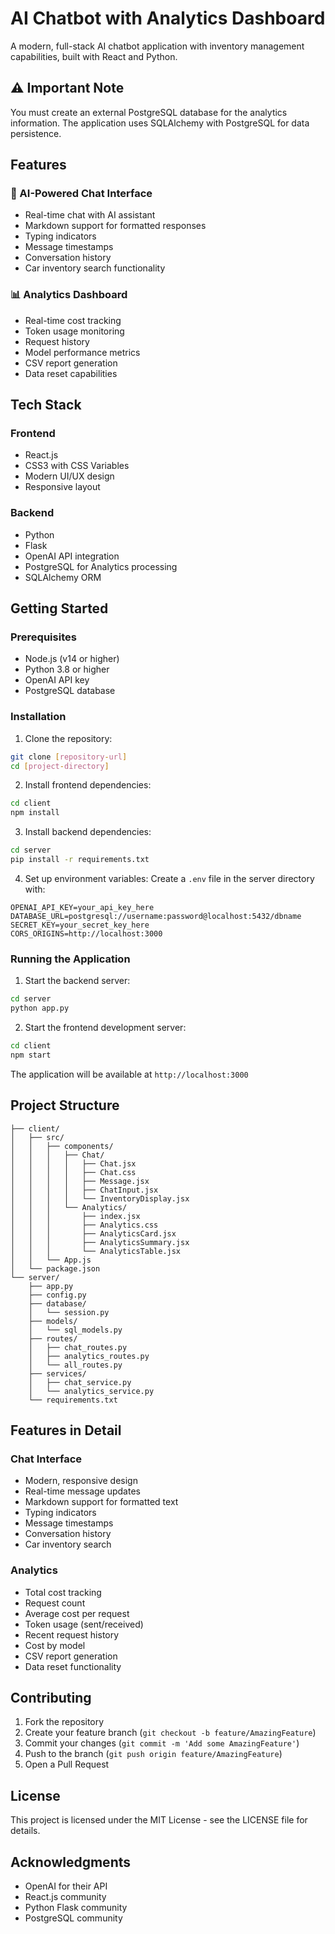 # AI Chatbot with Analytics Dashboard

A modern, full-stack AI chatbot application with inventory management capabilities, built with React and Python.

## ⚠️ Important Note
You must create an external PostgreSQL database for the analytics information. The application uses SQLAlchemy with PostgreSQL for data persistence.

## Features

### 🤖 AI-Powered Chat Interface
- Real-time chat with AI assistant
- Markdown support for formatted responses
- Typing indicators
- Message timestamps
- Conversation history
- Car inventory search functionality

### 📊 Analytics Dashboard
- Real-time cost tracking
- Token usage monitoring
- Request history
- Model performance metrics
- CSV report generation
- Data reset capabilities

## Tech Stack

### Frontend
- React.js
- CSS3 with CSS Variables
- Modern UI/UX design
- Responsive layout

### Backend
- Python
- Flask
- OpenAI API integration
- PostgreSQL for Analytics processing
- SQLAlchemy ORM

## Getting Started

### Prerequisites
- Node.js (v14 or higher)
- Python 3.8 or higher
- OpenAI API key
- PostgreSQL database

### Installation

1. Clone the repository:
```bash
git clone [repository-url]
cd [project-directory]
```

2. Install frontend dependencies:
```bash
cd client
npm install
```

3. Install backend dependencies:
```bash
cd server
pip install -r requirements.txt
```

4. Set up environment variables:
Create a `.env` file in the server directory with:
```
OPENAI_API_KEY=your_api_key_here
DATABASE_URL=postgresql://username:password@localhost:5432/dbname
SECRET_KEY=your_secret_key_here
CORS_ORIGINS=http://localhost:3000
```

### Running the Application

1. Start the backend server:
```bash
cd server
python app.py
```

2. Start the frontend development server:
```bash
cd client
npm start
```

The application will be available at `http://localhost:3000`

## Project Structure

```
├── client/
│   ├── src/
│   │   ├── components/
│   │   │   ├── Chat/
│   │   │   │   ├── Chat.jsx
│   │   │   │   ├── Chat.css
│   │   │   │   ├── Message.jsx
│   │   │   │   ├── ChatInput.jsx
│   │   │   │   └── InventoryDisplay.jsx
│   │   │   └── Analytics/
│   │   │       ├── index.jsx
│   │   │       ├── Analytics.css
│   │   │       ├── AnalyticsCard.jsx
│   │   │       ├── AnalyticsSummary.jsx
│   │   │       └── AnalyticsTable.jsx
│   │   └── App.js
│   └── package.json
└── server/
    ├── app.py
    ├── config.py
    ├── database/
    │   └── session.py
    ├── models/
    │   └── sql_models.py
    ├── routes/
    │   ├── chat_routes.py
    │   ├── analytics_routes.py
    │   └── all_routes.py
    ├── services/
    │   ├── chat_service.py
    │   └── analytics_service.py
    └── requirements.txt
```

## Features in Detail

### Chat Interface
- Modern, responsive design
- Real-time message updates
- Markdown support for formatted text
- Typing indicators
- Message timestamps
- Conversation history
- Car inventory search

### Analytics
- Total cost tracking
- Request count
- Average cost per request
- Token usage (sent/received)
- Recent request history
- Cost by model
- CSV report generation
- Data reset functionality

## Contributing

1. Fork the repository
2. Create your feature branch (`git checkout -b feature/AmazingFeature`)
3. Commit your changes (`git commit -m 'Add some AmazingFeature'`)
4. Push to the branch (`git push origin feature/AmazingFeature`)
5. Open a Pull Request

## License

This project is licensed under the MIT License - see the LICENSE file for details.

## Acknowledgments

- OpenAI for their API
- React.js community
- Python Flask community
- PostgreSQL community